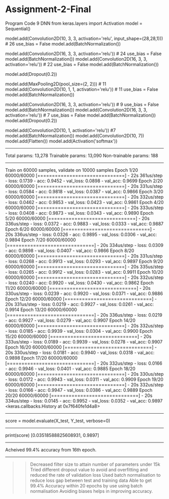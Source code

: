 # Assignment-2-Final
Program Code 9 DNN
from keras.layers import Activation
model = Sequential()

 
model.add(Convolution2D(10, 3, 3, activation='relu', input_shape=(28,28,1))) # 26
use_bias = False
model.add(BatchNormalization())

model.add(Convolution2D(16, 3, 3, activation='relu')) # 24
use_bias = False
model.add(BatchNormalization())
model.add(Convolution2D(16, 3, 3, activation='relu')) # 22
use_bias = False
model.add(BatchNormalization())

model.add(Dropout(0.2))

model.add(MaxPooling2D(pool_size=(2, 2))) # 11
model.add(Convolution2D(10, 1, 1, activation='relu')) # 11
use_bias = False
model.add(BatchNormalization())

model.add(Convolution2D(16, 3, 3, activation='relu')) # 9
use_bias = False
model.add(BatchNormalization())
model.add(Convolution2D(16, 3, 3, activation='relu')) # 7
use_bias = False
model.add(BatchNormalization())
model.add(Dropout(0.2))

model.add(Convolution2D(10, 1, activation='relu')) #7
model.add(BatchNormalization())
model.add(Convolution2D(10, 7))
model.add(Flatten())
model.add(Activation('softmax'))
****************************************************************************************************************************

Total params: 13,278
Trainable params: 13,090
Non-trainable params: 188
************************************************************************************************************************
Train on 60000 samples, validate on 10000 samples
Epoch 1/20
60000/60000 [==============================] - 22s 361us/step - loss: 0.1739 - acc: 0.9452 - val_loss: 0.0898 - val_acc: 0.9699
Epoch 2/20
60000/60000 [==============================] - 20s 331us/step - loss: 0.0584 - acc: 0.9818 - val_loss: 0.0387 - val_acc: 0.9866
Epoch 3/20
60000/60000 [==============================] - 20s 332us/step - loss: 0.0462 - acc: 0.9853 - val_loss: 0.0423 - val_acc: 0.9861
Epoch 4/20
60000/60000 [==============================] - 20s 333us/step - loss: 0.0408 - acc: 0.9873 - val_loss: 0.0343 - val_acc: 0.9890
Epoch 5/20
60000/60000 [==============================] - 20s 336us/step - loss: 0.0372 - acc: 0.9883 - val_loss: 0.0333 - val_acc: 0.9887
Epoch 6/20
60000/60000 [==============================] - 20s 336us/step - loss: 0.0326 - acc: 0.9895 - val_loss: 0.0306 - val_acc: 0.9894
Epoch 7/20
60000/60000 [==============================] - 20s 334us/step - loss: 0.0309 - acc: 0.9898 - val_loss: 0.0407 - val_acc: 0.9866
Epoch 8/20
60000/60000 [==============================] - 20s 331us/step - loss: 0.0268 - acc: 0.9913 - val_loss: 0.0293 - val_acc: 0.9897
Epoch 9/20
60000/60000 [==============================] - 20s 335us/step - loss: 0.0265 - acc: 0.9912 - val_loss: 0.0283 - val_acc: 0.9911
Epoch 10/20
60000/60000 [==============================] - 20s 332us/step - loss: 0.0240 - acc: 0.9920 - val_loss: 0.0430 - val_acc: 0.9862
Epoch 11/20
60000/60000 [==============================] - 20s 330us/step - loss: 0.0239 - acc: 0.9920 - val_loss: 0.0371 - val_acc: 0.9886
Epoch 12/20
60000/60000 [==============================] - 20s 331us/step - loss: 0.0219 - acc: 0.9927 - val_loss: 0.0261 - val_acc: 0.9914
Epoch 13/20
60000/60000 [==============================] - 20s 336us/step - loss: 0.0219 - acc: 0.9927 - val_loss: 0.0279 - val_acc: 0.9907
Epoch 14/20
60000/60000 [==============================] - 20s 332us/step - loss: 0.0185 - acc: 0.9939 - val_loss: 0.0304 - val_acc: 0.9900
Epoch 15/20
60000/60000 [==============================] - 20s 333us/step - loss: 0.0189 - acc: 0.9939 - val_loss: 0.0278 - val_acc: 0.9907
Epoch 16/20
60000/60000 [==============================] - 20s 330us/step - loss: 0.0181 - acc: 0.9940 - val_loss: 0.0318 - val_acc: 0.9898
Epoch 17/20
60000/60000 [==============================] - 20s 332us/step - loss: 0.0166 - acc: 0.9946 - val_loss: 0.0401 - val_acc: 0.9885
Epoch 18/20
60000/60000 [==============================] - 20s 330us/step - loss: 0.0172 - acc: 0.9943 - val_loss: 0.0311 - val_acc: 0.9909
Epoch 19/20
60000/60000 [==============================] - 20s 332us/step - loss: 0.0166 - acc: 0.9947 - val_loss: 0.0386 - val_acc: 0.9889
Epoch 20/20
60000/60000 [==============================] - 20s 334us/step - loss: 0.0145 - acc: 0.9952 - val_loss: 0.0352 - val_acc: 0.9897
<keras.callbacks.History at 0x7f640fe1d4a8>
*********************************************************************************************************************************

score = model.evaluate(X_test, Y_test, verbose=0)
************************************************************************************************************

print(score)
[0.03518588825608931, 0.9897]
*************************************************************************************************************************

Acheived 99.4% accuracy from 16th epoch.

************************************************************************************************************
>> Decreased filter size to attain number of parameters under 15k
>> Tried different dropout value to avoid and overfitting and reduced the rate of validation loss 
>> Used batch normalisation to reduce loss gap between test and training data 
>> Able to get 99.4% Accuracy within 20 epochs by use using batch normalisation 
>> Avoiding biases helps in improving accuracy.
